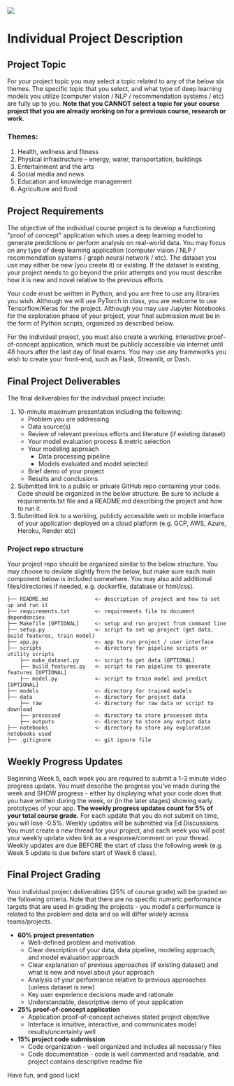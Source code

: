 ![](https://storage.googleapis.com/aipi_datasets/Duke-AIPI-Logo.png)

# Individual Project Description

## Project Topic
For your project topic you may select a topic related to any of the below six themes.  The specific topic that you select, and what type of deep learning models you utilize (computer vision / NLP / recommendation systems / etc) are fully up to you.  **Note that you CANNOT select a topic for your course project that you are already working on for a previous course, research or work.**

### Themes:
1)	Health, wellness and fitness
2)	Physical infrastructure – energy, water, transportation, buildings
3)	Entertainment and the arts
4)	Social media and news
5)	Education and knowledge management
6)	Agriculture and food

## Project Requirements
The objective of the individual course project is to develop a functioning "proof of concept" application which uses a deep learning model to generate predictions or perform analysis on real-world data.  You may focus on any type of deep learning application (computer vision / NLP / recommendation systems / graph neural network / etc).  The dataset you use may either be new (you create it) or existing.  If the dataset is existing, your project needs to go beyond the prior attempts and you must describe how it is new and novel relative to the previous efforts.

Your code must be written in Python, and you are free to use any libraries you wish.  Although we will use PyTorch in class, you are welcome to use Tensorflow/Keras for the project.  Although you may use Jupyter Notebooks for the exploration phase of your project, your final submission must be in the form of Python scripts, organized as described below.  

For the individual project, you must also create a working, interactive proof-of-concept application, which must be publicly accessible via internet until 48 hours after the last day of final exams.  You may use any frameworks you wish to create your front-end, such as Flask, Streamlit, or Dash.  

## Final Project Deliverables
The final deliverables for the individual project include:  
1) 10-minute maximum presentation including the following:  
    - Problem you are addressing  
    - Data source(s)
    - Review of relevant previous efforts and literature (if existing dataset)
    - Your model evaluation process & metric selection
    - Your modeling approach
        - Data processing pipeline  
        - Models evaluated and model selected
    - Brief demo of your project  
    - Results and conclusions
2) Submitted link to a public or private GitHub repo containing your code.  Code should be organized in the below structure.  Be sure to include a requirements.txt file and a README.md describing the project and how to run it.
3) Submitted link to a working, publicly accessible web or mobile interface of your application deployed on a cloud platform (e.g. GCP, AWS, Azure, Heroku, Render etc)

### Project repo structure
Your project repo should be organized similar to the below structure.  You may choose to deviate slightly from the below, but make sure each main component below is included somewhere.  You may also add additional files/directories if needed, e.g. dockerfile, database or html/css).

```
├── README.md               <- description of project and how to set up and run it
├── requirements.txt        <- requirements file to document dependencies
├── Makefile [OPTIONAL]     <- setup and run project from command line
├── setup.py                <- script to set up project (get data, build features, train model)
├── app.py                  <- app to run project / user interface
├── scripts                 <- directory for pipeline scripts or utility scripts
    ├── make_dataset.py     <- script to get data [OPTIONAL]
    ├── build_features.py   <- script to run pipeline to generate features [OPTIONAL]
    ├── model.py            <- script to train model and predict [OPTIONAL]
├── models                  <- directory for trained models
├── data                    <- directory for project data
    ├── raw                 <- directory for raw data or script to download
    ├── processed           <- directory to store processed data
    ├── outputs             <- directory to store any output data
├── notebooks               <- directory to store any exploration notebooks used
├── .gitignore              <- git ignore file
```

## Weekly Progress Updates
Beginning Week 5, each week you are required to submit a 1-3 minute video progress update.  You must describe the progress you've made during the week and SHOW progress - either by displaying what your code does that you have written during the week, or (in the later stages) showing early prototypes of your app.  **The weekly progress updates count for 5% of your total course grade.**  For each update that you do not submit on time, you will lose -0.5%.  Weekly updates will be submitted via Ed Discussions.  You must create a new thread for your project, and each week you will post your weekly update video link as a response/comment on your thread.  Weekly updates are due BEFORE the start of class the following week (e.g. Week 5 update is due before start of Week 6 class).

## Final Project Grading
Your individual project deliverables (25% of course grade) will be graded on the following criteria.  Note that there are no specific numeric performance targets that are used in grading the projects - you model's performance is related to the problem and data and so will differ widely across teams/projects.

- **60% project presentation**
    - Well-defined problem and motivation
    - Clear description of your data, data pipeline, modeling approach, and model evaluation approach
    - Clear explanation of previous approaches (if existing dataset) and what is new and novel about your approach
    - Analysis of your performance relative to previous approaches (unless dataset is new)
    - Key user experience decisions made and rationale
    - Understandable, descriptive demo of your application
- **25% proof-of-concept application**  
    - Application proof-of-concept acheives stated project objective
    - Interface is intuitive, interactive, and communicates model results/uncertainty well
- **15% project code submission**  
    - Code organization - well organized and includes all necessary files
    - Code documentation - code is well commented and readable, and project contains descriptive readme file

Have fun, and good luck!
